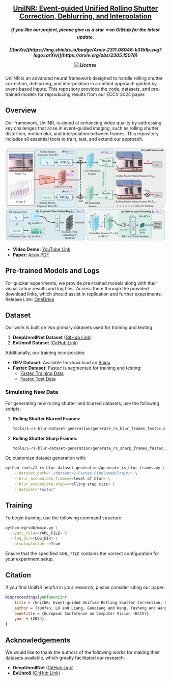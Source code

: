 <h2 align="center"> <a href="https://arxiv.org/abs/2305.15078">UniINR: Event-guided Unified Rolling Shutter Correction, Deblurring, and Interpolation</a></h2>
<h5 align="center"> If you like our project, please give us a star ⭐ on GitHub for the latest update.</h5>


<h5 align=center>
[![arXiv](https://img.shields.io/badge/Arxiv-2311.08046-b31b1b.svg?logo=arXiv)](https://arxiv.org/abs/2305.15078)
    
![License](https://img.shields.io/badge/Code%20License-Apache2.0-yellow)
</h5>
    
UniINR is an advanced neural framework designed to handle rolling shutter correction, deblurring, and interpolation in a unified approach guided by event-based inputs. This repository provides the code, datasets, and pre-trained models for reproducing results from our ECCV 2024 paper.

## Overview

Our framework, UniINR, is aimed at enhancing video quality by addressing key challenges that arise in event-guided imaging, such as rolling shutter distortion, motion blur, and interpolation between frames. This repository includes all essential tools to train, test, and extend our approach.

![UniINR Framework](framework.png)

- **Video Demo:** [YouTube Link](https://www.youtube.com/watch?v=Zfx9jBkSZmg)
- **Paper:** [Arxiv PDF](https://arxiv.org/pdf/2305.15078)

## Pre-trained Models and Logs

For quicker experiments, we provide pre-trained models along with their visualization results and log files. Access them through the provided download links, which should assist in replication and further experiments. Release Link: [OneDrive](https://hkustgz-my.sharepoint.com/:f:/g/personal/ylu066_connect_hkust-gz_edu_cn/EjTW8WAmm1lMuUfboSyD-NMBxhc0zPyzxZK453JK7JmuoA?e=rsh6Cs)

## Dataset

Our work is built on two primary datasets used for training and testing:
1. **DeepUnrollNet Dataset** ([GitHub Link](https://github.com/ethliup/DeepUnrollNet))
2. **EvUnroll Dataset** ([GitHub Link](https://github.com/zxyemo/EvUnroll))

Additionally, our training incorporates:
- **GEV Dataset:** Available for download on [Baidu](https://pan.baidu.com/s/1_tZxJBeLaznrI0UomsPh9A?pwd=evun#list/path=%2F)
- **Fastec Dataset:** Fastec is segmented for training and testing:
    - [Fastec Training Data](https://drive.google.com/open?id=1gJoI7PSv7KEm2qb9-bt6hiyZ3PPlwEpd)
    - [Fastec Test Data](https://drive.google.com/open?id=1Yfu6sOgIa6vJ6VwAedycjLu-_7rx7vZ2)

### Simulating New Data
For generating new rolling shutter and blurred datasets, use the following scripts:

1. **Rolling Shutter Blurred Frames:**
   ```bash
   tools/1-rs-blur-dataset-generation/generate_rs_blur_frames_fastec.sh
   ```
2. **Rolling Shutter Sharp Frames:**
   ```bash
   tools/1-rs-blur-dataset-generation/generate_rs_sharp_frames_fastec.sh
   ```

Or, customize dataset generation with:
```bash
python tools/1-rs-blur-dataset-generation/generate_rs_blur_frames.py \
    --dataset_path="./dataset/2-Fastec-Simulated/Train/" \
    --blur_accumulate_frames=<level of blur> \
    --blur_accumulate_step=<rolling step size> \
    --dataset="Fastec"
```

## Training

To begin training, use the following command structure:
```bash
python egrsdb/main.py \
  --yaml_file=<YAML_FILE> \
  --log_dir=<LOG_DIR> \
  --alsologtostderr=True
```
Ensure that the specified `YAML_FILE` contains the correct configuration for your experiment setup.



## Citation

If you find UniINR helpful in your research, please consider citing our paper:
```bibtex
@inproceedings{yunfanuniinr,
    title = {UniINR: Event-guided Unified Rolling Shutter Correction, Deblurring, and Interpolation},
    author = {Yunfan, LU and Liang, Guoqiang and Wang, Yusheng and Wang, Lin and Xiong, Hui},
    booktitle = {European Conference on Computer Vision (ECCV)},
    year = {2024},
}
```

## Acknowledgements

We would like to thank the authors of the following works for making their datasets available, which greatly facilitated our research:

- **DeepUnrollNet** ([GitHub Link](https://github.com/ethliup/DeepUnrollNet))
- **EvUnroll** ([GitHub Link](https://github.com/zxyemo/EvUnroll))
